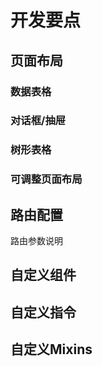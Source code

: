 # 开发要点



## 页面布局



### 数据表格



### 对话框/抽屉



### 树形表格



### 可调整页面布局



## 路由配置

路由参数说明





## 自定义组件





## 自定义指令



## 自定义Mixins